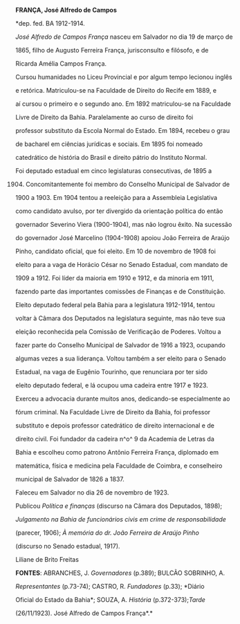 **FRANÇA, José Alfredo de Campos**



\*dep. fed. BA 1912-1914.



*José Alfredo de Campos França* nasceu em Salvador no dia 19 de março de

1865, filho de Augusto Ferreira França, jurisconsulto e filósofo, e de

Ricarda Amélia Campos França.



Cursou humanidades no Liceu Provincial e por algum tempo lecionou inglês

e retórica. Matriculou-se na Faculdade de Direito do Recife em 1889, e

aí cursou o primeiro e o segundo ano. Em 1892 matriculou-se na Faculdade

Livre de Direito da Bahia. Paralelamente ao curso de direito foi

professor substituto da Escola Normal do Estado. Em 1894, recebeu o grau

de bacharel em ciências jurídicas e sociais. Em 1895 foi nomeado

catedrático de história do Brasil e direito pátrio do Instituto Normal.



Foi deputado estadual em cinco legislaturas consecutivas, de 1895 a

1904. Concomitantemente foi membro do Conselho Municipal de Salvador de

1900 a 1903. Em 1904 tentou a reeleição para a Assembleia Legislativa

como candidato avulso, por ter divergido da orientação política do então

governador Severino Viera (1900-1904), mas não logrou êxito. Na sucessão

do governador José Marcelino (1904-1908) apoiou João Ferreira de Araújo

Pinho, candidato oficial, que foi eleito. Em 10 de novembro de 1908 foi

eleito para a vaga de Horácio César no Senado Estadual, com mandato de

1909 a 1912. Foi líder da maioria em 1910 e 1912, e da minoria em 1911,

fazendo parte das importantes comissões de Finanças e de Constituição.



Eleito deputado federal pela Bahia para a legislatura 1912-1914, tentou

voltar à Câmara dos Deputados na legislatura seguinte, mas não teve sua

eleição reconhecida pela Comissão de Verificação de Poderes. Voltou a

fazer parte do Conselho Municipal de Salvador de 1916 a 1923, ocupando

algumas vezes a sua liderança. Voltou também a ser eleito para o Senado

Estadual, na vaga de Eugênio Tourinho, que renunciara por ter sido

eleito deputado federal, e lá ocupou uma cadeira entre 1917 e 1923.



Exerceu a advocacia durante muitos anos, dedicando-se especialmente ao

fórum criminal. Na Faculdade Livre de Direito da Bahia, foi professor

substituto e depois professor catedrático de direito internacional e de

direito civil. Foi fundador da cadeira n^o^ 9 da Academia de Letras da

Bahia e escolheu como patrono Antônio Ferreira França, diplomado em

matemática, física e medicina pela Faculdade de Coimbra, e conselheiro

municipal de Salvador de 1826 a 1837.



Faleceu em Salvador no dia 26 de novembro de 1923.



Publicou *Política e finanças* (discurso na Câmara dos Deputados, 1898);

*Julgamento na Bahia de funcionários civis em crime de responsabilidade*

(parecer, 1906); *À memória do dr. João Ferreira de Araújo Pinho*

(discurso no Senado estadual, 1917).



Liliane de Brito Freitas



**FONTES**: ABRANCHES, J. *Governadores* (p.389); BULCÃO SOBRINHO, A.

*Representantes* (p.73-74); CASTRO, R. *Fundadores* (p.33); *Diário

Oficial do Estado da Bahia*; SOUZA, A. *História* (p.372-373);*Tarde*

(26/11/1923). José Alfredo de Campos França*.*

